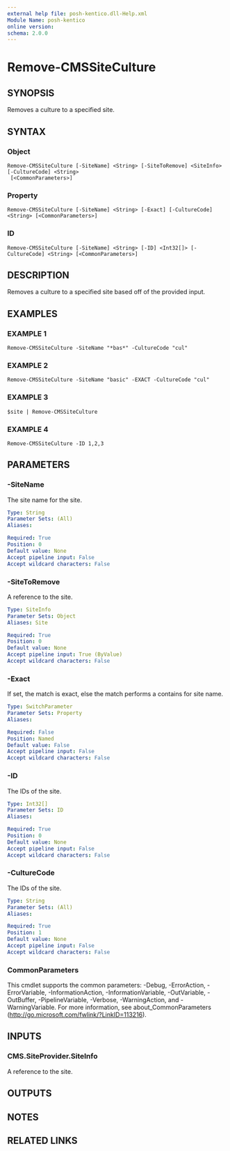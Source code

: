 ```yaml
---
external help file: posh-kentico.dll-Help.xml
Module Name: posh-kentico
online version:
schema: 2.0.0
---
```


# Remove-CMSSiteCulture

## SYNOPSIS
Removes a culture to a specified site.

## SYNTAX

### Object
```
Remove-CMSSiteCulture [-SiteName] <String> [-SiteToRemove] <SiteInfo> [-CultureCode] <String>
 [<CommonParameters>]
```

### Property
```
Remove-CMSSiteCulture [-SiteName] <String> [-Exact] [-CultureCode] <String> [<CommonParameters>]
```

### ID
```
Remove-CMSSiteCulture [-SiteName] <String> [-ID] <Int32[]> [-CultureCode] <String> [<CommonParameters>]
```

## DESCRIPTION
Removes a culture to a specified site based off of the provided input.

## EXAMPLES

### EXAMPLE 1
```
Remove-CMSSiteCulture -SiteName "*bas*" -CultureCode "cul"
```

### EXAMPLE 2
```
Remove-CMSSiteCulture -SiteName "basic" -EXACT -CultureCode "cul"
```

### EXAMPLE 3
```
$site | Remove-CMSSiteCulture
```

### EXAMPLE 4
```
Remove-CMSSiteCulture -ID 1,2,3
```

## PARAMETERS

### -SiteName
The site name for the site.

```yaml
Type: String
Parameter Sets: (All)
Aliases:

Required: True
Position: 0
Default value: None
Accept pipeline input: False
Accept wildcard characters: False
```

### -SiteToRemove
A reference to the site.

```yaml
Type: SiteInfo
Parameter Sets: Object
Aliases: Site

Required: True
Position: 0
Default value: None
Accept pipeline input: True (ByValue)
Accept wildcard characters: False
```

### -Exact
If set, the match is exact, else the match performs a contains for site name.

```yaml
Type: SwitchParameter
Parameter Sets: Property
Aliases:

Required: False
Position: Named
Default value: False
Accept pipeline input: False
Accept wildcard characters: False
```

### -ID
The IDs of the site.

```yaml
Type: Int32[]
Parameter Sets: ID
Aliases:

Required: True
Position: 0
Default value: None
Accept pipeline input: False
Accept wildcard characters: False
```

### -CultureCode
The IDs of the site.

```yaml
Type: String
Parameter Sets: (All)
Aliases:

Required: True
Position: 1
Default value: None
Accept pipeline input: False
Accept wildcard characters: False
```

### CommonParameters
This cmdlet supports the common parameters: -Debug, -ErrorAction, -ErrorVariable, -InformationAction, -InformationVariable, -OutVariable, -OutBuffer, -PipelineVariable, -Verbose, -WarningAction, and -WarningVariable.
For more information, see about_CommonParameters (http://go.microsoft.com/fwlink/?LinkID=113216).

## INPUTS

### CMS.SiteProvider.SiteInfo
A reference to the site.

## OUTPUTS

## NOTES

## RELATED LINKS
